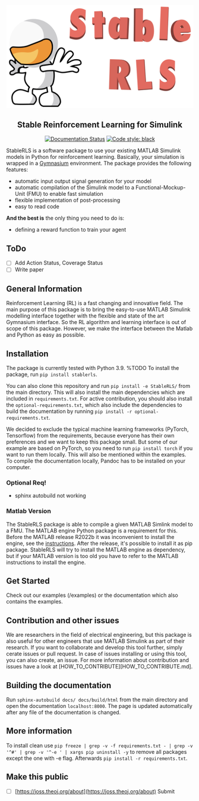 ![](src/icon.png)

<h2 align="center">Stable Reinforcement Learning for Simulink</h2>

<p align="center">
<a href="https://stablerls.readthedocs.io/en/latest/?badge=latest"><img alt="Documentation Status" src="https://readthedocs.org/projects/stablerls/badge/?version=latest"></a>
<a href="https://github.com/psf/black"><img alt="Code style: black" src="https://img.shields.io/badge/code%20style-black-000000.svg"></a>
</p>


StableRLS is a software package to use your existing MATLAB Simulink models in Python for reinforcement learning. Basically, your simulation is wrapped in a [Gymnasium](https://gymnasium.farama.org/) environment. The package provides the following features:
- automatic input output signal generation for your model
- automatic compilation of the Simulink model to a Functional-Mockup-Unit (FMU) to enable fast simulation
- flexible implementation of post-processing
- easy to read code

**And the best is** the only thing you need to do is:
- defining a reward function to train your agent

## ToDo
- [ ] Add Action Status, Coverage Status
- [ ] Write paper

## General Information
Reinforcement Learning (RL) is a fast changing and innovative field. The main purpose of this package is to bring the easy-to-use MATLAB Simulink modelling interface together with the flexible and state of the art Gymnasium interface. So the RL algorithm and learning interface is out of scope of this package. However, we make the interface between the Matlab and Python as easy as possible.

## Installation
The package is currently tested with Python 3.9.
%TODO To install the package, run `pip install stablerls`.

You can also clone this repository and run `pip install -e StableRLS/` from the main directory. This will also install the main dependencies which are included in `requirements.txt`. For active contribution, you should also install the `optional-requirements.txt`, which also include the dependencies to build the documentation by running `pip install -r optional-requirements.txt`.

We decided to exclude the typical machine learning frameworks (PyTorch, Tensorflow) from the requirements, because everyone has their own preferences and we want to keep this package small. But some of our example are based on PyTorch, so you need to run `pip install torch` if you want to run them locally. This will also be mentioned within the examples. To compile the documentation locally, Pandoc has to be installed on your computer.

### Optional Req!
- sphinx autobuild not working

### Matlab Version
The StableRLS package is able to compile a given MATLAB Simlink model to a FMU. The MATLAB engine Python package is a requirement for this. Before the MATLAB release R2022b it was inconvenient to install the engine, see the [instructions](https://de.mathworks.com/help/matlab/matlab_external/install-the-matlab-engine-for-python.html). After the release, it's possible to install it as pip package. StableRLS will try to install the MATLAB engine as dependency, but if your MATLAB version is too old you have to refer to the MATLAB instructions to install the engine.  

## Get Started
Check out our examples (/examples) or the documentation which also contains the examples.

## Contribution and other issues
We are researchers in the field of electrical engineering, but this package is also useful for other engineers that use MATLAB Simulink as part of their research. If you want to collaborate and develop this tool further, simply cerate issues or pull request.
In case of issues installing or using this tool, you can also create, an issue. For more information about contribution and issues have a look at [HOW_TO_CONTRIBUTE][HOW_TO_CONTRIBUTE.md].

## Building the documentation
Run `sphinx-autobuild docs/ docs/build/html` from the main directory and open the documentation `localhost:8000`. The page is updated automatically after any file of the documentation is changed.

## More information
To install clean use `pip freeze | grep -v -f requirements.txt - | grep -v '^#' | grep -v '^-e ' | xargs pip uninstall -y` to remove all packages except the one with -e flag. Afterwards `pip install -r requirements.txt`. 

## Make this public
- [ ] [https://joss.theoj.org/about](https://joss.theoj.org/about) Submit